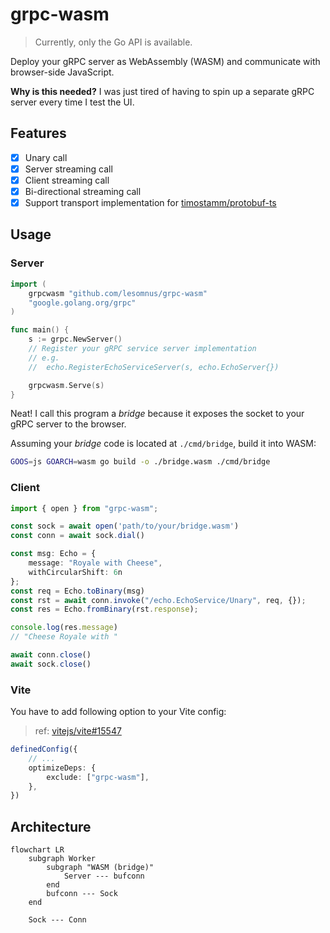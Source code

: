# grpc-wasm

> Currently, only the Go API is available.

Deploy your gRPC server as WebAssembly (WASM) and communicate with browser-side JavaScript.

**Why is this needed?** I was just tired of having to spin up a separate gRPC server every time I test the UI.

## Features

- [x] Unary call
- [x] Server streaming call
- [x] Client streaming call
- [x] Bi-directional streaming call
- [x] Support transport implementation for [timostamm/protobuf-ts](https://github.com/timostamm/protobuf-ts)

## Usage

### Server

```go
import (
	grpcwasm "github.com/lesomnus/grpc-wasm"
	"google.golang.org/grpc"
)

func main() {
	s := grpc.NewServer()
	// Register your gRPC service server implementation
	// e.g.
	//  echo.RegisterEchoServiceServer(s, echo.EchoServer{})

	grpcwasm.Serve(s)
}
```

Neat! I call this program a *bridge* because it exposes the socket to your gRPC server to the browser.

Assuming your *bridge* code is located at `./cmd/bridge`, build it into WASM:
```sh
GOOS=js GOARCH=wasm go build -o ./bridge.wasm ./cmd/bridge
```

### Client
```ts
import { open } from "grpc-wasm";

const sock = await open('path/to/your/bridge.wasm')
const conn = await sock.dial()

const msg: Echo = {
	message: "Royale with Cheese",
	withCircularShift: 6n
};
const req = Echo.toBinary(msg)
const rst = await conn.invoke("/echo.EchoService/Unary", req, {});
const res = Echo.fromBinary(rst.response);

console.log(res.message)
// "Cheese Royale with "

await conn.close()
await sock.close()
```

### Vite

You have to add following option to your Vite config:

> ref: [vitejs/vite#15547](https://github.com/vitejs/vite/discussions/15547#discussioncomment-12890308)

```ts
definedConfig({
	// ...
	optimizeDeps: {
		exclude: ["grpc-wasm"],
	},
})
```


## Architecture

```mermaid
flowchart LR
    subgraph Worker
		subgraph "WASM (bridge)"
			Server --- bufconn
		end
		bufconn --- Sock
    end

	Sock --- Conn
```
